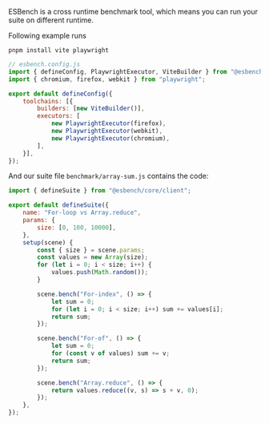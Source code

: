 ESBench is a cross runtime benchmark tool, which means you can run your suite on different runtime.

Following example runs 

```shell
pnpm install vite playwright
```



```javascript
// esbench.config.js
import { defineConfig, PlaywrightExecutor, ViteBuilder } from "@esbench/core";
import { chromium, firefox, webkit } from "playwright";

export default defineConfig({
	toolchains: [{
		builders: [new ViteBuilder()],
		executors: [
			new PlaywrightExecutor(firefox),
			new PlaywrightExecutor(webkit),
			new PlaywrightExecutor(chromium),
		],
	}],
});
```

And our suite file `benchmark/array-sum.js` contains the code:

```javascript
import { defineSuite } from "@esbench/core/client";

export default defineSuite({
	name: "For-loop vs Array.reduce",
	params: {
		size: [0, 100, 10000],
	},
	setup(scene) {
		const { size } = scene.params;
		const values = new Array(size);
		for (let i = 0; i < size; i++) {
			values.push(Math.random());
		}

		scene.bench("For-index", () => {
			let sum = 0;
			for (let i = 0; i < size; i++) sum += values[i];
			return sum;
		});

		scene.bench("For-of", () => {
			let sum = 0;
			for (const v of values) sum += v;
			return sum;
		});

		scene.bench("Array.reduce", () => {
			return values.reduce((v, s) => s + v, 0);
		});
	},
});
```
